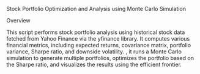 Stock Portfolio Optimization and Analysis using Monte Carlo Simulation

Overview

This script performs stock portfolio analysis using historical stock data fetched from Yahoo Finance via the yfinance library. It computes various financial metrics, including expected returns, covariance matrix, portfolio variance, Sharpe ratio, and downside volatility. 
, it runs a Monte Carlo simulation to generate multiple portfolios, optimizes the portfolio based on the Sharpe ratio, and visualizes the results using the efficient frontier.
